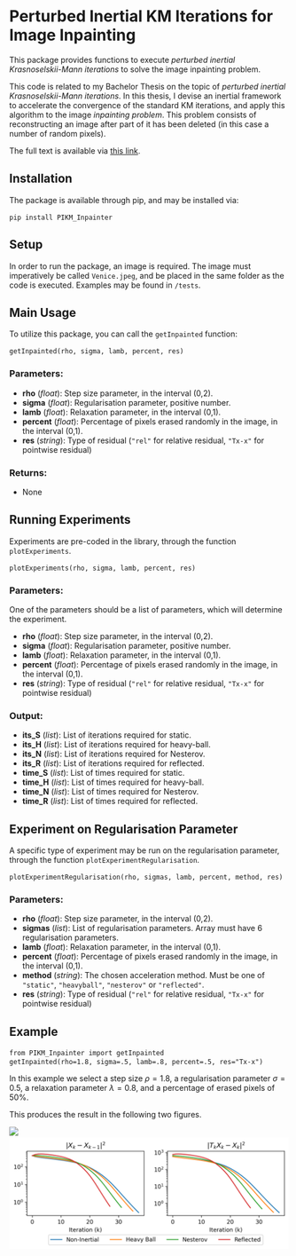 # Perturbed Inertial KM Iterations for Image Inpainting

This package provides functions to execute *perturbed inertial Krasnoselskii-Mann iterations* to solve the image inpainting problem.

This code is related to my Bachelor Thesis on the topic of *perturbed inertial Krasnoselskii-Mann iterations*. In this thesis, I devise an inertial framework to accelerate the convergence of the standard KM iterations, and apply this algorithm to the image *inpainting problem*. This problem consists of reconstructing an image after part of it has been deleted (in this case a number of random pixels).

The full text is available via [this link](http://dx.doi.org/10.13140/RG.2.2.15082.49601).

## Installation

The package is available through pip, and may be installed via:

```
pip install PIKM_Inpainter
```

## Setup
In order to run the package, an image is required. The image must imperatively be called `Venice.jpeg`, and be placed in the same folder as the code is executed. Examples may be found in `/tests`.

## Main Usage
To utilize this package, you can call the `getInpainted` function:
```
getInpainted(rho, sigma, lamb, percent, res)
```

### Parameters:
- **rho** (_float_): Step size parameter, in the interval (0,2).
- **sigma** (_float_): Regularisation parameter, positive number.
- **lamb** (_float_): Relaxation parameter, in the interval (0,1).
- **percent** (_float_): Percentage of pixels erased randomly in the image, in the interval (0,1).
- **res** (_string_): Type of residual (`"rel"` for relative residual, `"Tx-x"` for pointwise residual)

### Returns:
- None

## Running Experiments
Experiments are pre-coded in the library, through the function `plotExperiments`.
```
plotExperiments(rho, sigma, lamb, percent, res)
```

### Parameters:
One of the parameters should be a list of parameters, which will determine the experiment.
- **rho** (_float_): Step size parameter, in the interval (0,2).
- **sigma** (_float_): Regularisation parameter, positive number.
- **lamb** (_float_): Relaxation parameter, in the interval (0,1).
- **percent** (_float_): Percentage of pixels erased randomly in the image, in the interval (0,1).
- **res** (_string_): Type of residual (`"rel"` for relative residual, `"Tx-x"` for pointwise residual)

### Output:
* **its_S** (_list_): List of iterations required for static.
* **its_H** (_list_): List of iterations required for heavy-ball.
* **its_N** (_list_): List of iterations required for Nesterov.
* **its_R** (_list_): List of iterations required for reflected.
* **time_S** (_list_): List of times required for static.
* **time_H** (_list_): List of times required for heavy-ball.
* **time_N** (_list_): List of times required for Nesterov.
* **time_R** (_list_): List of times required for reflected.

## Experiment on Regularisation Parameter
A specific type of experiment may be run on the regularisation parameter, through the function `plotExperimentRegularisation`.
```
plotExperimentRegularisation(rho, sigmas, lamb, percent, method, res)
```

### Parameters:
- **rho** (_float_): Step size parameter, in the interval (0,2).
- **sigmas** (_list_): List of regularisation parameters. Array must have 6 regularisation parameters.
- **lamb** (_float_): Relaxation parameter, in the interval (0,1).
- **percent** (_float_): Percentage of pixels erased randomly in the image, in the interval (0,1).
- **method** (_string_): The chosen acceleration method. Must be one of `"static"`, `"heavyball"`, `"nesterov"` or `"reflected"`.
- **res** (_string_): Type of residual (`"rel"` for relative residual, `"Tx-x"` for pointwise residual)

## Example

```
from PIKM_Inpainter import getInpainted
getInpainted(rho=1.8, sigma=.5, lamb=.8, percent=.5, res="Tx-x")
```

In this example we select a step size $\rho=1.8$, a regularisation parameter $\sigma=0.5$, a relaxation parameter $\lambda=0.8$, and a percentage of erased pixels of $50\%$.

This produces the result in the following two figures.

![](https://github.com/DanielCortild/PIKM-Image-Inpainting/blob/master/plots/all_Tx-x.png?raw=true)
![](https://github.com/DanielCortild/PIKM-Image-Inpainting/blob/master/plots/residuals_Tx-x.png?raw=true)